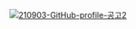 [![210903-GitHub-profile-공고2](https://user-images.githubusercontent.com/1946658/131947964-f463a484-64db-48cc-9a4d-49e88f0f64d3.jpg)](https://career.hyperconnect.com/job/7fa7e67c-f85d-4e5c-8bef-85a222e5a4b4)
<!--
**Shindongri/shindongri** is a ✨ _special_ ✨ repository because its `README.md` (this file) appears on your GitHub profile.

Here are some ideas to get you started:

- 🔭 I’m currently working on ...
- 🌱 I’m currently learning ...
- 👯 I’m looking to collaborate on ...
- 🤔 I’m looking for help with ...
- 💬 Ask me about ...
- 📫 How to reach me: ...
- 😄 Pronouns: ...
- ⚡ Fun fact: ...
-->
